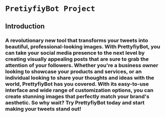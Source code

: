 # `PretiyfiyBot Project`


## Introduction

### A revolutionary new tool that transforms your tweets into beautiful, professional-looking images. With PrettyfiyBot, you can take your social media presence to the next level by creating visually appealing posts that are sure to grab the attention of your followers. Whether you're a business owner looking to showcase your products and services, or an individual looking to share your thoughts and ideas with the world, PrettyfiyBot has you covered. With its easy-to-use interface and wide range of customization options, you can create stunning images that perfectly match your brand's aesthetic. So why wait? Try PrettyfiyBot today and start making your tweets stand out!
